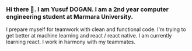 ### Hi there 👋. I am Yusuf DOGAN. I am a 2nd year computer engineering student at Marmara University.
I prepare myself for teamwork with clean and functional code.
I'm trying to get better at machine learning and react / react native.
I am currently learning react.
I work in harmony with my teammates.

<!--
**1yusufdogan/1yusufdogan** is a ✨ _special_ ✨ repository because its `README.md` (this file) appears on your GitHub profile.

Here are some ideas to get you started:

- 🔭 I’m currently working on java and python.
- 🌱 I’m currently learning react and machine learning.
- 📫 How to reach me: yu.dogan@icloud.com
-->
